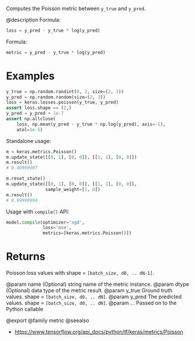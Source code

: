 Computes the Poisson metric between `y_true` and `y_pred`.

@description
Formula:

```python
loss = y_pred - y_true * log(y_pred)
```
Formula:

```python
metric = y_pred - y_true * log(y_pred)
```

# Examples
```python
y_true = np.random.randint(0, 2, size=(2, 3))
y_pred = np.random.random(size=(2, 3))
loss = keras.losses.poisson(y_true, y_pred)
assert loss.shape == (2,)
y_pred = y_pred + 1e-7
assert np.allclose(
    loss, np.mean(y_pred - y_true * np.log(y_pred), axis=-1),
    atol=1e-5)
```
Standalone usage:

```python
m = keras.metrics.Poisson()
m.update_state([[0, 1], [0, 0]], [[1, 1], [0, 0]])
m.result()
# 0.49999997
```

```python
m.reset_state()
m.update_state([[0, 1], [0, 0]], [[1, 1], [0, 0]],
               sample_weight=[1, 0])
m.result()
# 0.99999994
```

Usage with `compile()` API:

```python
model.compile(optimizer='sgd',
              loss='mse',
              metrics=[keras.metrics.Poisson()])
```

# Returns
Poisson loss values with shape = `[batch_size, d0, .. dN-1]`.

@param name (Optional) string name of the metric instance.
@param dtype (Optional) data type of the metric result.
@param y_true Ground truth values. shape = `[batch_size, d0, .. dN]`.
@param y_pred The predicted values. shape = `[batch_size, d0, .. dN]`.
@param ... Passed on to the Python callable

@export
@family metric
@seealso
+ <https://www.tensorflow.org/api_docs/python/tf/keras/metrics/Poisson>
